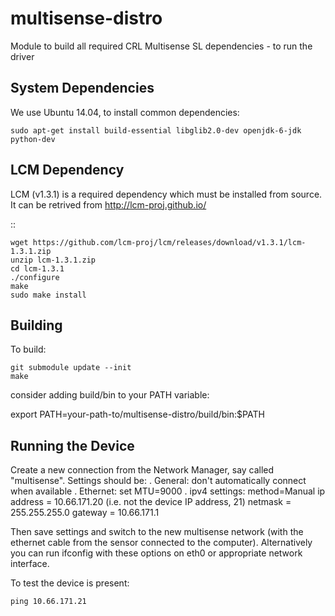 # multisense-distro
Module to build all required CRL Multisense SL dependencies - to run the driver

System Dependencies
-------------------

We use Ubuntu 14.04, to install common dependencies:

    sudo apt-get install build-essential libglib2.0-dev openjdk-6-jdk python-dev


LCM Dependency
--------------

LCM (v1.3.1) is a required dependency which must be installed from source. It can be retrived from http://lcm-proj.github.io/

::

    wget https://github.com/lcm-proj/lcm/releases/download/v1.3.1/lcm-1.3.1.zip
    unzip lcm-1.3.1.zip
    cd lcm-1.3.1
    ./configure
    make
    sudo make install

Building
--------

To build:

    git submodule update --init
    make

consider adding build/bin to your PATH variable:

  export PATH=your-path-to/multisense-distro/build/bin:$PATH


Running the Device
------------------
Create a new connection from the Network Manager, say called "multisense". Settings should be:
. General: don't automatically connect when available
. Ethernet: set MTU=9000
. ipv4 settings:
      method=Manual
      ip address = 10.66.171.20 (i.e. not the device IP address, 21)
      netmask = 255.255.255.0
      gateway = 10.66.171.1

Then save settings and switch to the new multisense network (with the ethernet cable from the sensor connected to the computer). Alternatively you can run ifconfig with these options on eth0 or appropriate network interface.

To test the device is present:

    ping 10.66.171.21

